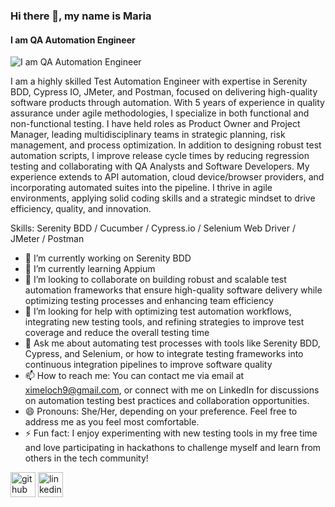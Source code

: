 ### Hi there 👋, my name is **Maria**
#### I am **QA Automation Engineer**
![I am **QA Automation Engineer**](https://github.com/ximeloch9/images/banner.png)

I am a highly skilled Test Automation Engineer with expertise in Serenity BDD, Cypress IO, JMeter, and Postman, focused on delivering high-quality software products through automation. With 5 years of experience in quality assurance under agile methodologies, I specialize in both functional and non-functional testing. I have held roles as Product Owner and Project Manager, leading multidisciplinary teams in strategic planning, risk management, and process optimization.
In addition to designing robust test automation scripts, I improve release cycle times by reducing regression testing and collaborating with QA Analysts and Software Developers. My experience extends to API automation, cloud device/browser providers, and incorporating automated suites into the pipeline. I thrive in agile environments, applying solid coding skills and a strategic mindset to drive efficiency, quality, and innovation.

Skills: Serenity BDD / Cucumber / Cypress.io / Selenium Web Driver / JMeter / Postman

- 🔭 I’m currently working on Serenity BDD 
- 🌱 I’m currently learning Appium 
- 👯 I’m looking to collaborate on building robust and scalable test automation frameworks that ensure high-quality software delivery while optimizing testing processes and enhancing team efficiency 
- 🤔 I’m looking for help with optimizing test automation workflows, integrating new testing tools, and refining strategies to improve test coverage and reduce the overall testing time 
- 💬 Ask me about automating test processes with tools like Serenity BDD, Cypress, and Selenium, or how to integrate testing frameworks into continuous integration pipelines to improve software quality 
- 📫 How to reach me: You can contact me via email at ximeloch9@gmail.com, or connect with me on LinkedIn for discussions on automation testing best practices and collaboration opportunities. 
- 😄 Pronouns: She/Her, depending on your preference. Feel free to address me as you feel most comfortable. 
- ⚡ Fun fact: I enjoy experimenting with new testing tools in my free time and love participating in hackathons to challenge myself and learn from others in the tech community! 


[<img src='https://cdn.jsdelivr.net/npm/simple-icons@3.0.1/icons/github.svg' alt='github' height='40'>](https://github.com/ximeloch9)  [<img src='https://cdn.jsdelivr.net/npm/simple-icons@3.0.1/icons/linkedin.svg' alt='linkedin' height='40'>](https://www.linkedin.com/in/https://www.linkedin.com/in/marialopezchunga//)  

